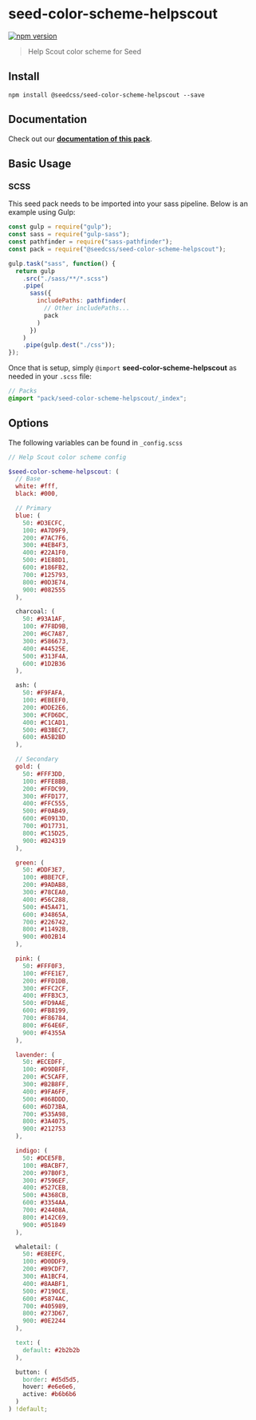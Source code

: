 # seed-color-scheme-helpscout

[![npm version](https://badge.fury.io/js/%40seedcss%2Fseed-color-scheme-helpscout.svg)](https://badge.fury.io/js/%40seedcss%2Fseed-color-scheme-helpscout)

> Help Scout color scheme for Seed

## Install

```
npm install @seedcss/seed-color-scheme-helpscout --save
```

## Documentation

Check out our **[documentation of this pack](http://developer.helpscout.net/seed/packs/seed-color-scheme-helpscout/)**.

## Basic Usage

### SCSS

This seed pack needs to be imported into your sass pipeline. Below is an example using Gulp:

```javascript
const gulp = require("gulp");
const sass = require("gulp-sass");
const pathfinder = require("sass-pathfinder");
const pack = require("@seedcss/seed-color-scheme-helpscout");

gulp.task("sass", function() {
  return gulp
    .src("./sass/**/*.scss")
    .pipe(
      sass({
        includePaths: pathfinder(
          // Other includePaths...
          pack
        )
      })
    )
    .pipe(gulp.dest("./css"));
});
```

Once that is setup, simply `@import` **seed-color-scheme-helpscout** as needed in your `.scss` file:

```scss
// Packs
@import "pack/seed-color-scheme-helpscout/_index";
```



## Options

The following variables can be found in `_config.scss`

```scss
// Help Scout color scheme config

$seed-color-scheme-helpscout: (
  // Base
  white: #fff,
  black: #000,

  // Primary
  blue: (
    50: #D3ECFC,
    100: #A7D9F9,
    200: #7AC7F6,
    300: #4EB4F3,
    400: #22A1F0,
    500: #1E88D1,
    600: #186FB2,
    700: #125793,
    800: #0D3E74,
    900: #082555
  ),

  charcoal: (
    50: #93A1AF,
    100: #7F8D9B,
    200: #6C7A87,
    300: #586673,
    400: #44525E,
    500: #313F4A,
    600: #1D2B36
  ),

  ash: (
    50: #F9FAFA,
    100: #EBEEF0,
    200: #DDE2E6,
    300: #CFD6DC,
    400: #C1CAD1,
    500: #B3BEC7,
    600: #A5B2BD
  ),

  // Secondary
  gold: (
    50: #FFF3DD,
    100: #FFE8BB,
    200: #FFDC99,
    300: #FFD177,
    400: #FFC555,
    500: #F0AB49,
    600: #E0913D,
    700: #D17731,
    800: #C15D25,
    900: #B24319
  ),

  green: (
    50: #DDF3E7,
    100: #BBE7CF,
    200: #9ADAB8,
    300: #78CEA0,
    400: #56C288,
    500: #45A471,
    600: #34865A,
    700: #226742,
    800: #11492B,
    900: #002B14
  ),

  pink: (
    50: #FFF0F3,
    100: #FFE1E7,
    200: #FFD1DB,
    300: #FFC2CF,
    400: #FFB3C3,
    500: #FD9AAE,
    600: #FB8199,
    700: #F86784,
    800: #F64E6F,
    900: #F4355A
  ),

  lavender: (
    50: #ECEDFF,
    100: #D9DBFF,
    200: #C5CAFF,
    300: #B2B8FF,
    400: #9FA6FF,
    500: #868DDD,
    600: #6D73BA,
    700: #535A98,
    800: #3A4075,
    900: #212753
  ),

  indigo: (
    50: #DCE5FB,
    100: #BACBF7,
    200: #97B0F3,
    300: #7596EF,
    400: #527CEB,
    500: #4368CB,
    600: #3354AA,
    700: #24408A,
    800: #142C69,
    900: #051849
  ),

  whaletail: (
    50: #E8EEFC,
    100: #D0DDF9,
    200: #B9CDF7,
    300: #A1BCF4,
    400: #8AABF1,
    500: #7190CE,
    600: #5874AC,
    700: #405989,
    800: #273D67,
    900: #0E2244
  ),

  text: (
    default: #2b2b2b
  ),

  button: (
    border: #d5d5d5,
    hover: #e6e6e6,
    active: #b6b6b6
  )
) !default;

```